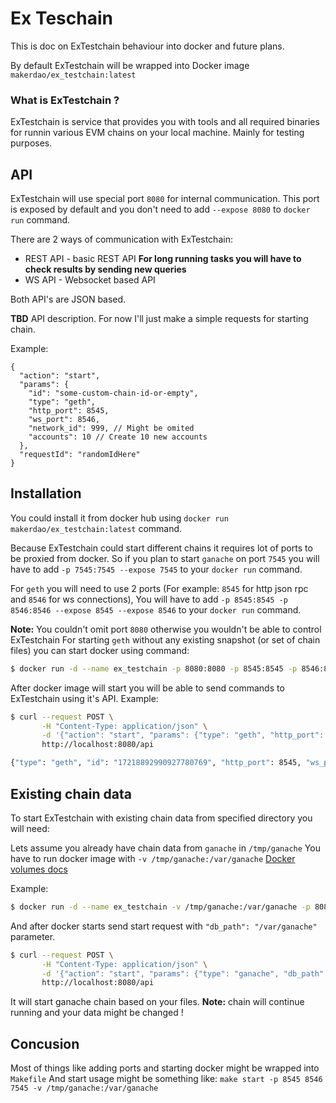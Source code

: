 # Ex Teschain

This is doc on ExTestchain behaviour into docker and future plans.

By default ExTestchain will be wrapped into Docker image `makerdao/ex_testchain:latest`

### What is ExTestchain ?

ExTestchain is service that provides you with tools and all required binaries for runnin various EVM chains on your local machine.
Mainly for testing purposes.

## API
ExTestchain will use special port `8080` for internal communication.
This port is exposed by default and you don't need to add `--expose 8080` to `docker run` command.

There are 2 ways of communication with ExTestchain:
  
  - REST API - basic REST API **For long running tasks you will have to check results by sending new queries**
  - WS API - Websocket based API

Both API's are JSON based.

**TBD** API description. 
For now I'll just make a simple requests for starting chain.

Example:
```
{
  "action": "start", 
  "params": {
    "id": "some-custom-chain-id-or-empty",
    "type": "geth",
    "http_port": 8545,
    "ws_port": 8546,
    "network_id": 999, // Might be omited
    "accounts": 10 // Create 10 new accounts
  },
  "requestId": "randomIdHere"
}
```

## Installation

You could install it from docker hub using `docker run makerdao/ex_testchain:latest` command.

Because ExTestchain could start different chains it requires lot of ports to be proxied from docker.
So if you plan to start `ganache` on port `7545` you will have to add `-p 7545:7545 --expose 7545` to your `docker run` command.

For `geth` you will need to use 2 ports (For example: `8545` for http json rpc and `8546` for ws connections),
You will have to add `-p 8545:8545 -p 8546:8546 --expose 8545 --expose 8546` to your `docker run` command.

**Note:** You couldn't omit port `8080` otherwise you wouldn't be able to control ExTestchain
For starting `geth` without any existing snapshot (or set of chain files) you can start docker using command:
```bash
$ docker run -d --name ex_testchain -p 8080:8080 -p 8545:8545 -p 8546:8546 --expose 8545 --expose 8546 makerdao/ex_testchain:latest
```

After docker image will start you will be able to send commands to ExTestchain using it's API.
Example:

```bash
$ curl --request POST \
       -H "Content-Type: application/json" \
       -d '{"action": "start", "params": {"type": "geth", "http_port": 8545, "ws_port": 8546, "accounts": 5}}'
       http://localhost:8080/api

{"type": "geth", "id": "17218892990927780769", "http_port": 8545, "ws_port": 8546, ....}
```

## Existing chain data

To start ExTestchain with existing chain data from specified directory you will need:

Lets assume you already have chain data from `ganache` in `/tmp/ganache`
You have to run docker image with `-v /tmp/ganache:/var/ganache` [Docker volumes docs](https://docs.docker.com/storage/volumes/)

Example:
```bash
$ docker run -d --name ex_testchain -v /tmp/ganache:/var/ganache -p 8080:8080 -p 8545:8545 --expose 8545 makerdao/ex_testchain:latest
```

And after docker starts send start request with `"db_path": "/var/ganache"` parameter.

```bash
$ curl --request POST \
       -H "Content-Type: application/json" \
       -d '{"action": "start", "params": {"type": "ganache", "db_path": "/var/ganache", "http_port": 8545, "accounts": 5}}'
       http://localhost:8080/api
```
It will start ganache chain based on your files.
**Note:** chain will continue running and your data might be changed !

## Concusion

Most of things like adding ports and starting docker might be wrapped into `Makefile` 
And start usage might be something like: 
`make start -p 8545 8546 7545 -v /tmp/ganache:/var/ganache`
